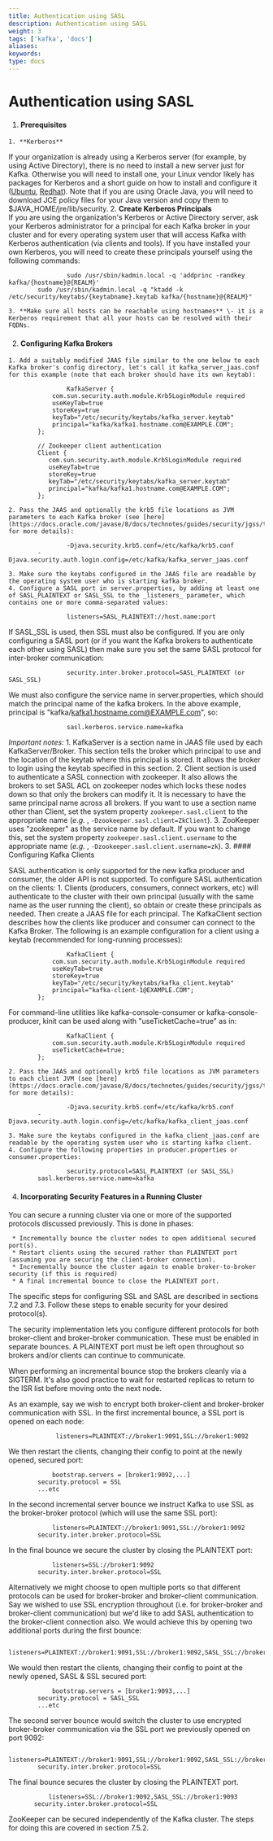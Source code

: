 ```yaml
---
title: Authentication using SASL
description: Authentication using SASL
weight: 3
tags: ['kafka', 'docs']
aliases: 
keywords: 
type: docs
---
```


# Authentication using SASL

  1. #### Prerequisites

    1. **Kerberos**  
If your organization is already using a Kerberos server (for example, by using Active Directory), there is no need to install a new server just for Kafka. Otherwise you will need to install one, your Linux vendor likely has packages for Kerberos and a short guide on how to install and configure it ([Ubuntu](https://help.ubuntu.com/community/Kerberos), [Redhat](https://access.redhat.com/en-US/Red_Hat_Enterprise_Linux/6/html/Managing_Smart_Cards/installing-kerberos.html)). Note that if you are using Oracle Java, you will need to download JCE policy files for your Java version and copy them to $JAVA_HOME/jre/lib/security.
    2. **Create Kerberos Principals**  
If you are using the organization's Kerberos or Active Directory server, ask your Kerberos administrator for a principal for each Kafka broker in your cluster and for every operating system user that will access Kafka with Kerberos authentication (via clients and tools). If you have installed your own Kerberos, you will need to create these principals yourself using the following commands: 
        
                    sudo /usr/sbin/kadmin.local -q 'addprinc -randkey kafka/{hostname}@{REALM}'
            sudo /usr/sbin/kadmin.local -q "ktadd -k /etc/security/keytabs/{keytabname}.keytab kafka/{hostname}@{REALM}"

    3. **Make sure all hosts can be reachable using hostnames** \- it is a Kerberos requirement that all your hosts can be resolved with their FQDNs.
  2. #### Configuring Kafka Brokers

    1. Add a suitably modified JAAS file similar to the one below to each Kafka broker's config directory, let's call it kafka_server_jaas.conf for this example (note that each broker should have its own keytab): 
        
                    KafkaServer {
                com.sun.security.auth.module.Krb5LoginModule required
                useKeyTab=true
                storeKey=true
                keyTab="/etc/security/keytabs/kafka_server.keytab"
                principal="kafka/kafka1.hostname.com@EXAMPLE.COM";
            };
        
            // Zookeeper client authentication
            Client {
               com.sun.security.auth.module.Krb5LoginModule required
               useKeyTab=true
               storeKey=true
               keyTab="/etc/security/keytabs/kafka_server.keytab"
               principal="kafka/kafka1.hostname.com@EXAMPLE.COM";
            };

    2. Pass the JAAS and optionally the krb5 file locations as JVM parameters to each Kafka broker (see [here](https://docs.oracle.com/javase/8/docs/technotes/guides/security/jgss/tutorials/KerberosReq.html) for more details): 
        
                    -Djava.security.krb5.conf=/etc/kafka/krb5.conf
            -Djava.security.auth.login.config=/etc/kafka/kafka_server_jaas.conf

    3. Make sure the keytabs configured in the JAAS file are readable by the operating system user who is starting kafka broker.
    4. Configure a SASL port in server.properties, by adding at least one of SASL_PLAINTEXT or SASL_SSL to the _listeners_ parameter, which contains one or more comma-separated values: 
        
                    listeners=SASL_PLAINTEXT://host.name:port

If SASL_SSL is used, then SSL must also be configured. If you are only configuring a SASL port (or if you want the Kafka brokers to authenticate each other using SASL) then make sure you set the same SASL protocol for inter-broker communication: 
        
                    security.inter.broker.protocol=SASL_PLAINTEXT (or SASL_SSL)

We must also configure the service name in server.properties, which should match the principal name of the kafka brokers. In the above example, principal is "kafka/kafka1.hostname.com@EXAMPLE.com", so: 
        
                    sasl.kerberos.service.name=kafka

_Important notes:_
      1. KafkaServer is a section name in JAAS file used by each KafkaServer/Broker. This section tells the broker which principal to use and the location of the keytab where this principal is stored. It allows the broker to login using the keytab specified in this section.
      2. Client section is used to authenticate a SASL connection with zookeeper. It also allows the brokers to set SASL ACL on zookeeper nodes which locks these nodes down so that only the brokers can modify it. It is necessary to have the same principal name across all brokers. If you want to use a section name other than Client, set the system property `zookeeper.sasl.client` to the appropriate name (_e.g._ , `-Dzookeeper.sasl.client=ZkClient`).
      3. ZooKeeper uses "zookeeper" as the service name by default. If you want to change this, set the system property `zookeeper.sasl.client.username` to the appropriate name (_e.g._ , `-Dzookeeper.sasl.client.username=zk`).
  3. #### Configuring Kafka Clients

SASL authentication is only supported for the new kafka producer and consumer, the older API is not supported. To configure SASL authentication on the clients: 
    1. Clients (producers, consumers, connect workers, etc) will authenticate to the cluster with their own principal (usually with the same name as the user running the client), so obtain or create these principals as needed. Then create a JAAS file for each principal. The KafkaClient section describes how the clients like producer and consumer can connect to the Kafka Broker. The following is an example configuration for a client using a keytab (recommended for long-running processes): 
        
                    KafkaClient {
                com.sun.security.auth.module.Krb5LoginModule required
                useKeyTab=true
                storeKey=true
                keyTab="/etc/security/keytabs/kafka_client.keytab"
                principal="kafka-client-1@EXAMPLE.COM";
            };

For command-line utilities like kafka-console-consumer or kafka-console-producer, kinit can be used along with "useTicketCache=true" as in: 
        
                    KafkaClient {
                com.sun.security.auth.module.Krb5LoginModule required
                useTicketCache=true;
            };

    2. Pass the JAAS and optionally krb5 file locations as JVM parameters to each client JVM (see [here](https://docs.oracle.com/javase/8/docs/technotes/guides/security/jgss/tutorials/KerberosReq.html) for more details): 
        
                    -Djava.security.krb5.conf=/etc/kafka/krb5.conf
            -Djava.security.auth.login.config=/etc/kafka/kafka_client_jaas.conf

    3. Make sure the keytabs configured in the kafka_client_jaas.conf are readable by the operating system user who is starting kafka client.
    4. Configure the following properties in producer.properties or consumer.properties: 
        
                    security.protocol=SASL_PLAINTEXT (or SASL_SSL)
            sasl.kerberos.service.name=kafka

  4. #### Incorporating Security Features in a Running Cluster

You can secure a running cluster via one or more of the supported protocols discussed previously. This is done in phases: 

     * Incrementally bounce the cluster nodes to open additional secured port(s).
     * Restart clients using the secured rather than PLAINTEXT port (assuming you are securing the client-broker connection).
     * Incrementally bounce the cluster again to enable broker-to-broker security (if this is required)
     * A final incremental bounce to close the PLAINTEXT port.

The specific steps for configuring SSL and SASL are described in sections 7.2 and 7.3. Follow these steps to enable security for your desired protocol(s). 

The security implementation lets you configure different protocols for both broker-client and broker-broker communication. These must be enabled in separate bounces. A PLAINTEXT port must be left open throughout so brokers and/or clients can continue to communicate. 

When performing an incremental bounce stop the brokers cleanly via a SIGTERM. It's also good practice to wait for restarted replicas to return to the ISR list before moving onto the next node. 

As an example, say we wish to encrypt both broker-client and broker-broker communication with SSL. In the first incremental bounce, a SSL port is opened on each node: 
    
                 listeners=PLAINTEXT://broker1:9091,SSL://broker1:9092

We then restart the clients, changing their config to point at the newly opened, secured port: 
    
                bootstrap.servers = [broker1:9092,...]
            security.protocol = SSL
            ...etc

In the second incremental server bounce we instruct Kafka to use SSL as the broker-broker protocol (which will use the same SSL port): 
    
                listeners=PLAINTEXT://broker1:9091,SSL://broker1:9092
            security.inter.broker.protocol=SSL

In the final bounce we secure the cluster by closing the PLAINTEXT port: 
    
                listeners=SSL://broker1:9092
            security.inter.broker.protocol=SSL

Alternatively we might choose to open multiple ports so that different protocols can be used for broker-broker and broker-client communication. Say we wished to use SSL encryption throughout (i.e. for broker-broker and broker-client communication) but we'd like to add SASL authentication to the broker-client connection also. We would achieve this by opening two additional ports during the first bounce: 
    
                listeners=PLAINTEXT://broker1:9091,SSL://broker1:9092,SASL_SSL://broker1:9093

We would then restart the clients, changing their config to point at the newly opened, SASL & SSL secured port: 
    
                bootstrap.servers = [broker1:9093,...]
            security.protocol = SASL_SSL
            ...etc

The second server bounce would switch the cluster to use encrypted broker-broker communication via the SSL port we previously opened on port 9092: 
    
                listeners=PLAINTEXT://broker1:9091,SSL://broker1:9092,SASL_SSL://broker1:9093
            security.inter.broker.protocol=SSL

The final bounce secures the cluster by closing the PLAINTEXT port. 
    
               listeners=SSL://broker1:9092,SASL_SSL://broker1:9093
           security.inter.broker.protocol=SSL

ZooKeeper can be secured independently of the Kafka cluster. The steps for doing this are covered in section 7.5.2. 


